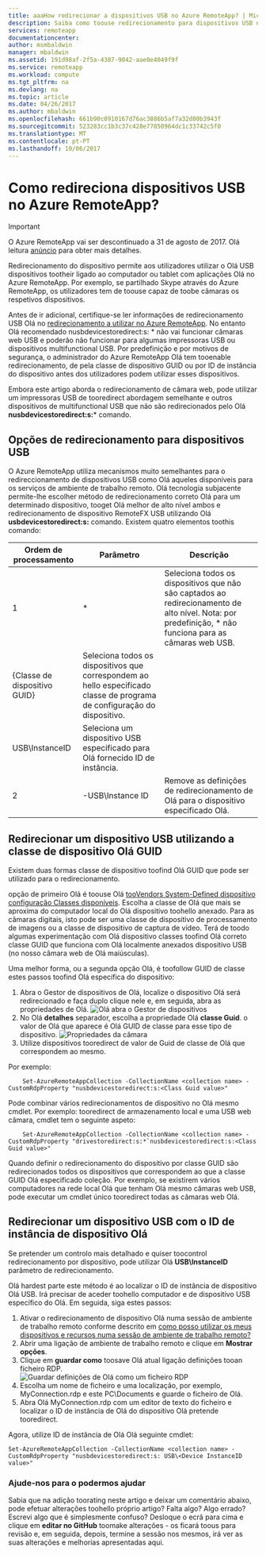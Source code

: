 ```yaml
---
title: aaaHow redirecionar a dispositivos USB no Azure RemoteApp? | Microsoft Docs
description: Saiba como toouse redirecionamento para dispositivos USB no Azure RemoteApp.
services: remoteapp
documentationcenter: 
author: msmbaldwin
manager: mbaldwin
ms.assetid: 191d98af-2f5a-4307-9042-aae0e4049f9f
ms.service: remoteapp
ms.workload: compute
ms.tgt_pltfrm: na
ms.devlang: na
ms.topic: article
ms.date: 04/26/2017
ms.author: mbaldwin
ms.openlocfilehash: 661b90c0910167d76ac3886b5af7a32d00b3943f
ms.sourcegitcommit: 523283cc1b3c37c428e77850964dc1c33742c5f0
ms.translationtype: MT
ms.contentlocale: pt-PT
ms.lasthandoff: 10/06/2017
---
```

# <a name="how-do-you-redirect-usb-devices-in-azure-remoteapp"></a>Como redireciona dispositivos USB no Azure RemoteApp?
> [!IMPORTANT]
> O Azure RemoteApp vai ser descontinuado a 31 de agosto de 2017. Olá leitura [anúncio](https://go.microsoft.com/fwlink/?linkid=821148) para obter mais detalhes.
> 
> 

Redirecionamento do dispositivo permite aos utilizadores utilizar o Olá USB dispositivos tootheir ligado ao computador ou tablet com aplicações Olá no Azure RemoteApp. Por exemplo, se partilhado Skype através do Azure RemoteApp, os utilizadores tem de toouse capaz de toobe câmaras os respetivos dispositivos.

Antes de ir adicional, certifique-se ler informações de redirecionamento USB Olá no [redirecionamento a utilizar no Azure RemoteApp](remoteapp-redirection.md). No entanto Olá recomendado nusbdevicestoredirect:s: * não vai funcionar câmaras web USB e poderão não funcionar para algumas impressoras USB ou dispositivos multifunctional USB. Por predefinição e por motivos de segurança, o administrador do Azure RemoteApp Olá tem tooenable redirecionamento, de pela classe de dispositivo GUID ou por ID de instância do dispositivo antes dos utilizadores podem utilizar esses dispositivos.

Embora este artigo aborda o redirecionamento de câmara web, pode utilizar um impressoras USB de tooredirect abordagem semelhante e outros dispositivos de multifunctional USB que não são redirecionados pelo Olá **nusbdevicestoredirect:s:*** comando.

## <a name="redirection-options-for-usb-devices"></a>Opções de redirecionamento para dispositivos USB
O Azure RemoteApp utiliza mecanismos muito semelhantes para o redireccionamento de dispositivos USB como Olá aqueles disponíveis para os serviços de ambiente de trabalho remoto. Olá tecnologia subjacente permite-lhe escolher método de redirecionamento correto Olá para um determinado dispositivo, tooget Olá melhor de alto nível ambos e redirecionamento de dispositivo RemoteFX USB utilizando Olá **usbdevicestoredirect:s:** comando. Existem quatro elementos toothis comando:

| Ordem de processamento | Parâmetro | Descrição |
| --- | --- | --- |
| 1 |* |Seleciona todos os dispositivos que não são captados ao redirecionamento de alto nível. Nota: por predefinição, * não funciona para as câmaras web USB. |
| {Classe de dispositivo GUID} |Seleciona todos os dispositivos que correspondem ao hello especificado classe de programa de configuração do dispositivo. | |
| USB\InstanceID |Seleciona um dispositivo USB especificado para Olá fornecido ID de instância. | |
| 2 |-USB\Instance ID |Remove as definições de redirecionamento de Olá para o dispositivo especificado Olá. |

## <a name="redirecting-a-usb-device-by-using-hello-device-class-guid"></a>Redirecionar um dispositivo USB utilizando a classe de dispositivo Olá GUID
Existem duas formas classe de dispositivo toofind Olá GUID que pode ser utilizado para o redirecionamento. 

opção de primeiro Olá é toouse Olá [tooVendors System-Defined dispositivo configuração Classes disponíveis](https://msdn.microsoft.com/library/windows/hardware/ff553426.aspx). Escolha a classe de Olá que mais se aproxima do computador local do Olá dispositivo toohello anexado. Para as câmaras digitais, isto pode ser uma classe de dispositivo de processamento de imagens ou a classe de dispositivo de captura de vídeo. Terá de toodo algumas experimentação com Olá dispositivo classes toofind Olá correto classe GUID que funciona com Olá localmente anexados dispositivo USB (no nosso câmara web de Olá maiúsculas).

Uma melhor forma, ou a segunda opção Olá, é toofollow GUID de classe estes passos toofind Olá específica do dispositivo:

1. Abra o Gestor de dispositivos de Olá, localize o dispositivo Olá será redirecionado e faça duplo clique nele e, em seguida, abra as propriedades de Olá.
   ![Olá abra o Gestor de dispositivos](./media/remoteapp-usbredir/ra-devicemanager.png)
2. No Olá **detalhes** separador, escolha a propriedade Olá **classe Guid**. o valor de Olá que aparece é Olá GUID de classe para esse tipo de dispositivo.
   ![Propriedades da câmara](./media/remoteapp-usbredir/ra-classguid.png)
3. Utilize dispositivos tooredirect de valor de Guid de classe de Olá que correspondem ao mesmo.

Por exemplo:

        Set-AzureRemoteAppCollection -CollectionName <collection name> -CustomRdpProperty "nusbdevicestoredirect:s:<Class Guid value>"

Pode combinar vários redirecionamentos de dispositivo no Olá mesmo cmdlet. Por exemplo: tooredirect de armazenamento local e uma USB web câmara, cmdlet tem o seguinte aspeto:

        Set-AzureRemoteAppCollection -CollectionName <collection name> -CustomRdpProperty "drivestoredirect:s:*`nusbdevicestoredirect:s:<Class Guid value>"

Quando definir o redirecionamento do dispositivo por classe GUID são redirecionados todos os dispositivos que correspondem ao que a classe GUID Olá especificado coleção. Por exemplo, se existirem vários computadores na rede local Olá que tenham Olá mesmo câmaras web USB, pode executar um cmdlet único tooredirect todas as câmaras web Olá.

## <a name="redirecting-a-usb-device-by-using-hello-device-instance-id"></a>Redirecionar um dispositivo USB com o ID de instância de dispositivo Olá
Se pretender um controlo mais detalhado e quiser toocontrol redirecionamento por dispositivo, pode utilizar Olá **USB\InstanceID** parâmetro de redirecionamento.

Olá hardest parte este método é ao localizar o ID de instância de dispositivo Olá USB. Irá precisar de aceder toohello computador e de dispositivo USB específico do Olá. Em seguida, siga estes passos:

1. Ativar o redirecionamento de dispositivo Olá numa sessão de ambiente de trabalho remoto conforme descrito em [como posso utilizar os meus dispositivos e recursos numa sessão de ambiente de trabalho remoto?](http://windows.microsoft.com/en-us/windows7/How-can-I-use-my-devices-and-resources-in-a-Remote-Desktop-session)
2. Abrir uma ligação de ambiente de trabalho remoto e clique em **Mostrar opções**.
3. Clique em **guardar como** toosave Olá atual ligação definições tooan ficheiro RDP.  
    ![Guardar definições de Olá como um ficheiro RDP](./media/remoteapp-usbredir/ra-saveasrdp.png)
4. Escolha um nome de ficheiro e uma localização, por exemplo, MyConnection.rdp e este PC\Documents e guarde o ficheiro de Olá.
5. Abra Olá MyConnection.rdp com um editor de texto do ficheiro e localizar o ID de instância de Olá do dispositivo Olá pretende tooredirect.

Agora, utilize ID de instância de Olá Olá seguinte cmdlet:

    Set-AzureRemoteAppCollection -CollectionName <collection name> -CustomRdpProperty "nusbdevicestoredirect:s: USB\<Device InstanceID value>"



### <a name="help-us-help-you"></a>Ajude-nos para o podermos ajudar
Sabia que na adição toorating neste artigo e deixar um comentário abaixo, pode efetuar alterações toohello próprio artigo? Falta algo? Algo errado? Escrevi algo que é simplesmente confuso? Desloque o ecrã para cima e clique em **editar no GitHub** toomake alterações - os ficará toous para revisão e, em seguida, depois, termine a sessão nos mesmos, irá ver as suas alterações e melhorias apresentadas aqui.


